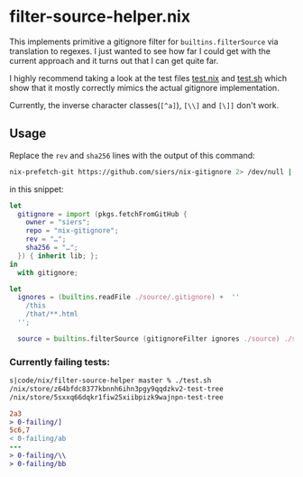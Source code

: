 # filter-source-helper.nix
This implements primitive a gitignore filter for `builtins.filterSource` via
translation to regexes. I just wanted to see how far I could get with the
current approach and it turns out that I can get quite far.


I highly recommend taking a look at the test files
[test.nix](https://github.com/siers/nix-gitignore/blob/master/test.nix) and
[test.sh](https://github.com/siers/nix-gitignore/blob/master/test.sh)
which show that it mostly correctly mimics the actual gitignore implementation.

Currently, the inverse character classes(`[^a]`), `[\\]` and `[\]]` don't work.

## Usage

Replace the `rev` and `sha256` lines with the output of this command:

```bash
nix-prefetch-git https://github.com/siers/nix-gitignore 2> /dev/null | jq -r '"rev = \"\(.rev)\";\nsha256 = \"\(.sha256)\";"'
```

in this snippet:

```nix
let
  gitignore = import (pkgs.fetchFromGitHub {
    owner = "siers";
    repo = "nix-gitignore";
    rev = "…";
    sha256 = "…";
  }) { inherit lib; };
in
  with gitignore;

let
  ignores = (builtins.readFile ./source/.gitignore) +  ''
    /this
    /that/**.html
  '';

  source = builtins.filterSource (gitignoreFilter ignores ./source) ./source;
```

### Currently failing tests:

```diff
s|code/nix/filter-source-helper master % ./test.sh
/nix/store/z64bfdc8377kbnnh6ihn3pgy9qqdzkv2-test-tree
/nix/store/5sxxq66dqkr1fiw25xiibpizk9wajnpn-test-tree

2a3
> 0-failing/]
5c6,7
< 0-failing/ab
---
> 0-failing/\\
> 0-failing/bb
```
